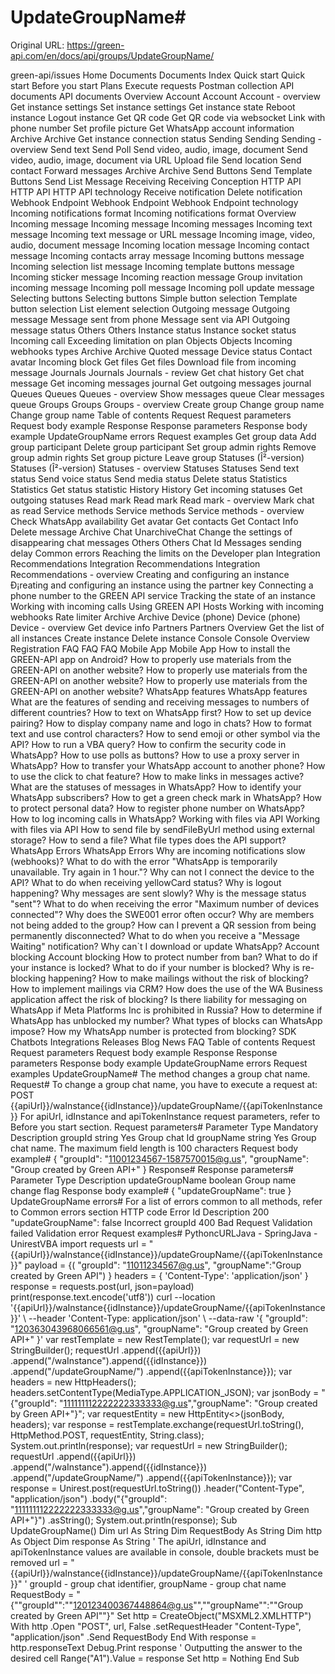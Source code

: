 # UpdateGroupName#

Original URL: https://green-api.com/en/docs/api/groups/UpdateGroupName/

green-api/issues Home Documents Documents Index Quick start Quick start Before you start Plans Execute requests Postman collection API documents API documents Overview Account Account Account - overview Get instance settings Set instance settings Get instance state Reboot instance Logout instance Get QR code Get QR code via websocket Link with phone number Set profile picture Get WhatsApp account information Archive Archive Get instance connection status Sending Sending Sending - overview Send text Send Poll Send video, audio, image, document Send video, audio, image, document via URL Upload file Send location Send contact Forward messages Archive Archive Send Buttons Send Template Buttons Send List Message Receiving Receiving Conception HTTP API HTTP API HTTP API technology Receive notification Delete notification Webhook Endpoint Webhook Endpoint Webhook Endpoint technology Incoming notifications format Incoming notifications format Overview Incoming message Incoming message Incoming messages Incoming text message Incoming text message or URL message Incoming image, video, audio, document message Incoming location message Incoming contact message Incoming contacts array message Incoming buttons message Incoming selection list message Incoming template buttons message Incoming sticker message Incoming reaction message Group invitation incoming message Incoming poll message Incoming poll update message Selecting buttons Selecting buttons Simple button selection Template button selection List element selection Outgoing message Outgoing message Message sent from phone Message sent via API Outgoing message status Others Others Instance status Instance socket status Incoming call Exceeding limitation on plan Objects Objects Incoming webhooks types Archive Archive Quoted message Device status Contact avatar Incoming block Get files Get files Download file from incoming message Journals Journals Journals - review Get chat history Get chat message Get incoming messages journal Get outgoing messages journal Queues Queues Queues - overview Show messages queue Clear messages queue Groups Groups Groups - overview Create group Change group name Change group name Table of contents Request Request parameters Request body example Response Response parameters Response body example UpdateGroupName errors Request examples Get group data Add group participant Delete group participant Set group admin rights Remove group admin rights Set group picture Leave group Statuses (Î²-version) Statuses (Î²-version) Statuses - overview Statuses Statuses Send text status Send voice status Send media status Delete status Statistics Statistics Get status statistic History History Get incoming statuses Get outgoing statuses Read mark Read mark Read mark - overview Mark chat as read Service methods Service methods Service methods - overview Check WhatsApp availability Get avatar Get contacts Get Contact Info Delete message Archive Chat UnarchiveChat Change the settings of disappearing chat messages Others Others Chat Id Messages sending delay Common errors Reaching the limits on the Developer plan Integration Recommendations Integration Recommendations Integration Recommendations - overview Creating and configuring an instance Ð¡reating and configuring an instance using the partner key Connecting a phone number to the GREEN API service Tracking the state of an instance Working with incoming calls Using GREEN API Hosts Working with incoming webhooks Rate limiter Archive Archive Device (phone) Device (phone) Device - overview Get device info Partners Partners Overview Get the list of all instances Create instance Delete instance Console Console Overview Registration FAQ FAQ FAQ Mobile App Mobile App How to install the GREEN-API app on Android? How to properly use materials from the GREEN-API on another website? How to properly use materials from the GREEN-API on another website? How to properly use materials from the GREEN-API on another website? WhatsApp features WhatsApp features What are the features of sending and receiving messages to numbers of different countries? How to text on WhatsApp first? How to set up device pairing? How to display company name and logo in chats? How to format text and use control characters? How to send emoji or other symbol via the API? How to run a VBA query? How to confirm the security code in WhatsApp? How to use polls as buttons? How to use a proxy server in WhatsApp? How to transfer your WhatsApp account to another phone? How to use the click to chat feature? How to make links in messages active? What are the statuses of messages in WhatsApp? How to identify your WhatsApp subscribers? How to get a green check mark in WhatsApp? How to protect personal data? How to register phone number on WhatsApp? How to log incoming calls in WhatsApp? Working with files via API Working with files via API How to send file by sendFileByUrl method using external storage? How to send a file? What file types does the API support? WhatsApp Errors WhatsApp Errors Why are incoming notifications slow (webhooks)? What to do with the error "WhatsApp is temporarily unavailable. Try again in 1 hour."? Why can not I connect the device to the API? What to do when receiving yellowCard status? Why is logout happening? Why messages are sent slowly? Why is the message status "sent"? What to do when receiving the error "Maximum number of devices connected"? Why does the SWE001 error often occur? Why are members not being added to the group? How can I prevent a QR session from being permanently disconnected? What to do when you receive a "Message Waiting" notification? Why can`t I download or update WhatsApp? Account blocking Account blocking How to protect number from ban? What to do if your instance is locked? What to do if your number is blocked? Why is re-blocking happening? How to make mailings without the risk of blocking? How to implement mailings via CRM? How does the use of the WA Business application affect the risk of blocking? Is there liability for messaging on WhatsApp if Meta Platforms Inc is prohibited in Russia? How to determine if WhatsApp has unblocked my number? What types of blocks can WhatsApp impose? How my WhatsApp number is protected from blocking? SDK Chatbots Integrations Releases Blog News FAQ Table of contents Request Request parameters Request body example Response Response parameters Response body example UpdateGroupName errors Request examples UpdateGroupName# The method changes a group chat name. Request# To change a group chat name, you have to execute a request at: POST {{apiUrl}}/waInstance{{idInstance}}/updateGroupName/{{apiTokenInstance}} For apiUrl, idInstance and apiTokenInstance request parameters, refer to Before you start section. Request parameters# Parameter Type Mandatory Description groupId string Yes Group chat Id groupName string Yes Group chat name. The maximum field length is 100 characters Request body example# { "groupId": "11001234567-1587570015@g.us", "groupName": "Group created by Green API+" } Response# Response parameters# Parameter Type Description updateGroupName boolean Group name change flag Response body example# { "updateGroupName": true } UpdateGroupName errors# For a list of errors common to all methods, refer to Common errors section HTTP code Error Id Description 200 "updateGroupName": false Incorrect groupId 400 Bad Request Validation failed Validation error Request examples# PythoncURLJava - SpringJava - UnirestVBA import requests url = "{{apiUrl}}/waInstance{{idInstance}}/updateGroupName/{{apiTokenInstance}}" payload = {( "groupId": "11011234567@g.us", "groupName":"Group created by Green API") } headers = { 'Content-Type': 'application/json' } response = requests.post(url, json=payload) print(response.text.encode('utf8')) curl --location '{{apiUrl}}/waInstance{{idInstance}}/updateGroupName/{{apiTokenInstance}}' \ --header 'Content-Type: application/json' \ --data-raw '{ "groupId": "120363043968066561@g.us", "groupName": "Group created by Green API+" }' var restTemplate = new RestTemplate(); var requestUrl = new StringBuilder(); requestUrl .append({{apiUrl}}) .append("/waInstance").append({{idInstance}}) .append("/updateGroupName/") .append({{apiTokenInstance}}); var headers = new HttpHeaders(); headers.setContentType(MediaType.APPLICATION_JSON); var jsonBody = "{\"groupId\": \"111111112222222333333@g.us\",\"groupName\": \"Group created by Green API+\"}"; var requestEntity = new HttpEntity<>(jsonBody, headers); var response = restTemplate.exchange(requestUrl.toString(), HttpMethod.POST, requestEntity, String.class); System.out.println(response); var requestUrl = new StringBuilder(); requestUrl .append({{apiUrl}}) .append("/waInstance").append({{idInstance}}) .append("/updateGroupName/") .append({{apiTokenInstance}}); var response = Unirest.post(requestUrl.toString()) .header("Content-Type", "application/json") .body("{\"groupId\": \"111111112222222333333@g.us\",\"groupName\": \"Group created by Green API+\"}") .asString(); System.out.println(response); Sub UpdateGroupName() Dim url As String Dim RequestBody As String Dim http As Object Dim response As String ' The apiUrl, idInstance and apiTokenInstance values are available in console, double brackets must be removed url = "{{apiUrl}}/waInstance{{idInstance}}/updateGroupName/{{apiTokenInstance}}" ' groupId - group chat identifier, groupName - group chat name RequestBody = "{""groupId"":""120123400367448864@g.us"",""groupName"":""Group created by Green API""}" Set http = CreateObject("MSXML2.XMLHTTP") With http .Open "POST", url, False .setRequestHeader "Content-Type", "application/json" .Send RequestBody End With response = http.responseText Debug.Print response ' Outputting the answer to the desired cell Range("A1").Value = response Set http = Nothing End Sub